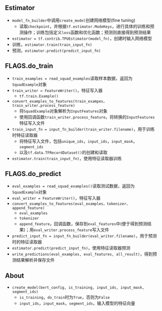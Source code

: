 ## Estimator
- `model_fn_builder`中调用`create_model`创建网络模型(fine tuning)
    + 读取`checkpoint`，并根据`tf.estimator.ModeKeys`，进行具体的训练和预测操作；训练包括定义`loss`函数和优化函数；预测则直接得到预测结果
- `estimator = tf.contrib.TPUEstimator(model_fn)`，创建时输入网络模型
- 训练，`estimator.train(train_input_fn)`
- 预测，`estimator.predict(predict_input_fn)`

## FLAGS.do_train
- `train_examples = read_squad_examples`读取样本数据，返回为`SquadExample`对象
- `train_writer = FeatureWriter()`，特征写入器
    + `tf.train.Example()`
- `convert_examples_to_features(train_exampes，train_writer.process_feature)`
    + 将`SquadExample`对象解析为`InputFeatures`对象
    + 使用回调函数`train_writer.process_feature`，将转换的`InputFeatures`特征写入文件
- `train_input_fn = input_fn_builder(train_writer.filename)`，用于训练时特征读取器
    + 将特征写入文件，包括`unique_ids`，`input_ids`，`input_mask`，`segment_ids`
    + 以及`tf.data.TFRecordDataset()`的创建和读取
- `estimator.train(train_input_fn)`，使用特征读取器训练

## FLAGS.do_predict
- `eval_examples = read_squad_examples()`读取测试数据，返回为`SquadExample`对象
- `eval_writer = FeatureWriter()`，特征写入器
- `convert_examples_to_features(eval_examples，tokenizer，append_feature)`
    + `eval_examples`
    + `tokenizer`
    + `append_feature`，回调函数，保存到`eval_features`中(便于得到预测结果)；用`eval_writer.process_feature`写入文件
- `predict_input_fn = input_fn_builder(eval_writer.filename)`，用于预测时的特征读取器
- `estimator.predict(predict_input_fn)`，使用特征读取器预测
- `write_predictions(eval_examples, eval_features, all_result)`，得到预测结果解析并保存文件

## About
- `create_model(bert_config, is_training, input_ids, input_mask, segment_ids)`
    - `is_training`，`do_train`时为`True`，否则为`False`
    - `input_ids`，`input_mask`，`segment_ids`，输入模型的特征向量